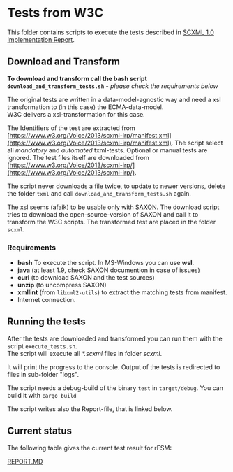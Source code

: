 # Tests from W3C

This folder contains scripts to execute the tests described in [SCXML 1.0 Implementation Report](https://www.w3.org/Voice/2013/scxml-irp/).

## Download and Transform

__To download and transform call the bash script `download_and_transform_tests.sh`__ - _please check the requirements below_

The original tests are written in a data-model-agnostic way and
need a xsl transformation to (in this case) the ECMA-data-model.<br/>
W3C delivers a xsl-transformation for this case.

The Identifiers of the test are extracted from [https://www.w3.org/Voice/2013/scxml-irp/manifest.xml](https://www.w3.org/Voice/2013/scxml-irp/manifest.xml).
The script select all _mandatory_ and _automated_ txml-tests. Optional or manual tests are ignored.
The test files itself are downloaded from [https://www.w3.org/Voice/2013/scxml-irp/](https://www.w3.org/Voice/2013/scxml-irp/).

The script never downloads a file twice, to update to newer versions,
delete the folder `txml` and call `download_and_transform_tests.sh` again.

The xsl seems (afaik) to be usable only with [SAXON](https://github.com/Saxonica/Saxon-HE). The download script tries to download the open-source-version of SAXON
and call it to transform the W3C scripts. The transformed test are placed in the folder `scxml`.

### Requirements

+ __bash__ To execute the script. In MS-Windows you can use __wsl__.
+ __java__ (at least 1.9, check SAXON documention in case of issues)
+ __curl__ (to download SAXON and the test sources)
+ __unzip__ (to uncompress SAXON)
+ __xmllint__ (from `libxml2-utils`) to extract the matching tests from manifest.
+ Internet connection.

## Running the tests

After the tests are downloaded and transformed you can run them with the script
`execute_tests.sh`. <br/>
The script will execute all _*.scxml_ files in folder _scxml_.

It will print the progress to the console.
Output of the tests is redirected to files in sub-folder "logs".

The script needs a debug-build of the binary `test` in `target/debug`.
You can build it with `cargo build`

The script writes also the Report-file, that is linked below.

## Current status

The following table gives the current test result for rFSM:

[REPORT.MD](REPORT.MD)

